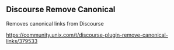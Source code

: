 ## Discourse Remove Canonical
Removes canonical links from Discourse

https://community.unix.com/t/discourse-plugin-remove-canonical-links/379533
